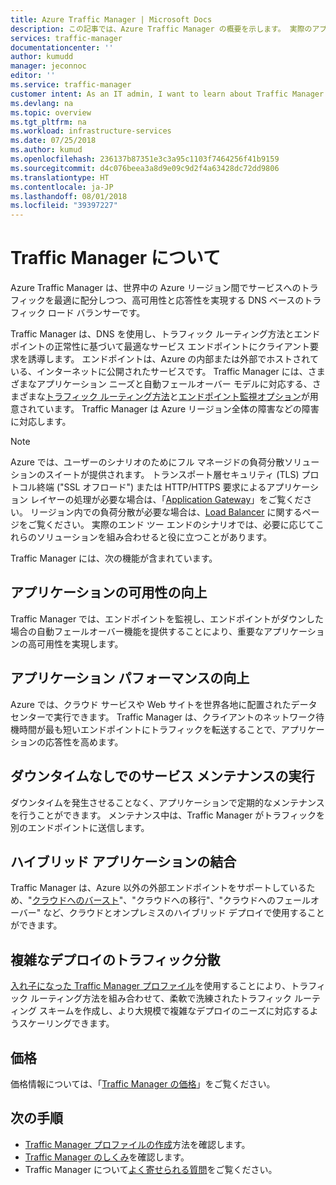 ```yaml
---
title: Azure Traffic Manager | Microsoft Docs
description: この記事では、Azure Traffic Manager の概要を示します。 実際のアプリケーションのユーザー トラフィックを負荷分散するための選択肢として適切かどうかを見極めましょう。
services: traffic-manager
documentationcenter: ''
author: kumudd
manager: jeconnoc
editor: ''
ms.service: traffic-manager
customer intent: As an IT admin, I want to learn about Traffic Manager and what I can use it for.
ms.devlang: na
ms.topic: overview
ms.tgt_pltfrm: na
ms.workload: infrastructure-services
ms.date: 07/25/2018
ms.author: kumud
ms.openlocfilehash: 236137b87351e3c3a95c1103f7464256f41b9159
ms.sourcegitcommit: d4c076beea3a8d9e09c9d2f4a63428dc72dd9806
ms.translationtype: HT
ms.contentlocale: ja-JP
ms.lasthandoff: 08/01/2018
ms.locfileid: "39397227"
---
```

# <a name="what-is-traffic-manager"></a>Traffic Manager について
Azure Traffic Manager は、世界中の Azure リージョン間でサービスへのトラフィックを最適に配分しつつ、高可用性と応答性を実現する DNS ベースのトラフィック ロード バランサーです。

Traffic Manager は、DNS を使用し、トラフィック ルーティング方法とエンドポイントの正常性に基づいて最適なサービス エンドポイントにクライアント要求を誘導します。 エンドポイントは、Azure の内部または外部でホストされている、インターネットに公開されたサービスです。 Traffic Manager には、さまざまなアプリケーション ニーズと自動フェールオーバー モデルに対応する、さまざまな[トラフィック ルーティング方法](traffic-manager-routing-methods.md)と[エンドポイント監視オプション](traffic-manager-monitoring.md)が用意されています。 Traffic Manager は Azure リージョン全体の障害などの障害に対応します。

>[!NOTE]
> Azure では、ユーザーのシナリオのためにフル マネージドの負荷分散ソリューションのスイートが提供されます。 トランスポート層セキュリティ (TLS) プロトコル終端 ("SSL オフロード") または HTTP/HTTPS 要求によるアプリケーション レイヤーの処理が必要な場合は、「[Application Gateway](../application-gateway/application-gateway-introduction.md)」をご覧ください。 リージョン内での負荷分散が必要な場合は、[Load Balancer](../load-balancer/load-balancer-overview.md) に関するページをご覧ください。 実際のエンド ツー エンドのシナリオでは、必要に応じてこれらのソリューションを組み合わせると役に立つことがあります。

Traffic Manager には、次の機能が含まれています。

## <a name="increase-application-availability"></a>アプリケーションの可用性の向上

Traffic Manager では、エンドポイントを監視し、エンドポイントがダウンした場合の自動フェールオーバー機能を提供することにより、重要なアプリケーションの高可用性を実現します。
    
## <a name="improve-application-performance"></a>アプリケーション パフォーマンスの向上

Azure では、クラウド サービスや Web サイトを世界各地に配置されたデータセンターで実行できます。 Traffic Manager は、クライアントのネットワーク待機時間が最も短いエンドポイントにトラフィックを転送することで、アプリケーションの応答性を高めます。

## <a name="perform-service-maintenance-without-downtime"></a>ダウンタイムなしでのサービス メンテナンスの実行

ダウンタイムを発生させることなく、アプリケーションで定期的なメンテナンスを行うことができます。 メンテナンス中は、Traffic Manager がトラフィックを別のエンドポイントに送信します。

## <a name="combine-hybrid-applications"></a>ハイブリッド アプリケーションの結合

Traffic Manager は、Azure 以外の外部エンドポイントをサポートしているため、"[クラウドへのバースト](https://azure.microsoft.com/overview/what-is-cloud-bursting/)"、"クラウドへの移行"、"クラウドへのフェールオーバー" など、クラウドとオンプレミスのハイブリッド デプロイで使用することができます。

## <a name="distribute-traffic-for-complex-deployments"></a>複雑なデプロイのトラフィック分散

[入れ子になった Traffic Manager プロファイル](traffic-manager-nested-profiles.md)を使用することにより、トラフィック ルーティング方法を組み合わせて、柔軟で洗練されたトラフィック ルーティング スキームを作成し、より大規模で複雑なデプロイのニーズに対応するようスケーリングできます。

## <a name="pricing"></a>価格

価格情報については、「[Traffic Manager の価格](https://azure.microsoft.com/pricing/details/traffic-manager/)」をご覧ください。


## <a name="next-steps"></a>次の手順

- [Traffic Manager プロファイルの作成](traffic-manager-create-profile.md)方法を確認します。
- [Traffic Manager のしくみ](traffic-manager-how-it-works.md)を確認します。
- Traffic Manager について[よく寄せられる質問](traffic-manager-FAQs.md)をご覧ください。




